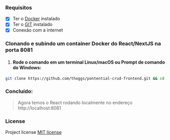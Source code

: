 ### Requisitos

- [x] Ter o [Docker](https://www.docker.com/) instalado
- [x] Ter o [GIT](https://git-scm.com/downloads) instalado
- [x] Conexão com a internet

### Clonando e subindo um container Docker do React/NextJS na porta 8081

1) #### Rode o comando em um terminal Linux/macOS ou Prompt de comando do Windows:

```sh
git clone https://github.com/thoggs/pontential-crud-frontend.git && cd pontential-crud-frontend && docker-compose up -d 
```

### Concluído:
> Agora temos o React rodando localmente no endereço http://localhost:8081

### License

Project license [MIT license](https://opensource.org/licenses/MIT)
